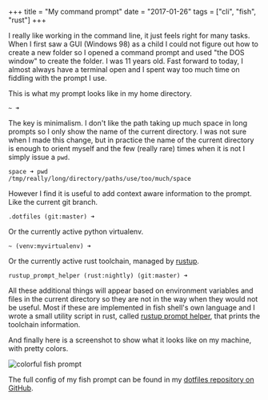 +++
title = "My command prompt"
date = "2017-01-26"
tags = ["cli", "fish", "rust"]
+++

I really like working in the command line, it just feels right for many tasks.
When I first saw a GUI (Windows 98) as a child I could not figure out how to
create a new folder so I opened a command prompt and used "the DOS window" to create the
folder. I was 11 years old. Fast forward to today, I almost always have a
terminal open and I spent way too much time on fiddling with the prompt I use.


This is what my prompt looks like in my home directory.

```
~ ➜
```

The key is minimalism. I don't like the path taking up much space in long
prompts so I only show the name of the current directory. I was not sure when I
made this change, but in practice the name of the current directory is enough to
orient myself and the few (really rare) times when it is not I simply issue a
`pwd`.

```
space ➜ pwd
/tmp/really/long/directory/paths/use/too/much/space
```

However I find it is useful to add context aware information to the prompt. Like
the current git branch.

```
.dotfiles (git:master) ➜
```

Or the currently active python virtualenv.

```
~ (venv:myvirtualenv) ➜
```

Or the currently active rust toolchain, managed by [rustup](https://rustup.rs/).

```
rustup_prompt_helper (rust:nightly) (git:master) ➜
```

All these additional things will appear based on environment variables and files
in the current directory so they are not in the way when they would not be
useful. Most if these are implemented in fish shell's own language and I
wrote a small utility script in rust, called [rustup prompt
helper](https://github.com/ijanos/rustup_prompt_helper), that prints the
toolchain information.

And finally here is a screenshot to show what it looks like on my machine, with
pretty colors.

![colorful fish prompt](post/2017-01-26-fish-prompt/cli.png "colorful fish prompt")

The full config of my fish prompt can be found in my [dotfiles repository on
GitHub](https://github.com/ijanos/dotfiles/blob/master/fish/.config/fish/functions/fish_prompt.fish).
